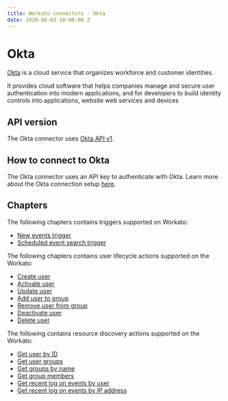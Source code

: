 ```yaml
---
title: Workato connectors - Okta
date: 2020-06-03 18:00:00 Z
---
```


# Okta
[Okta](https://www.okta.com/) is a cloud service that organizes workforce and customer identities.

It provides cloud software that helps companies manage and secure user authentication into modern applications, and for developers to build identity controls into applications, website web services and devices

## API version
The Okta connector uses [Okta API v1](https://developer.okta.com/docs/reference/api-overview/).

## How to connect to Okta
The Okta connector uses an API key to authenticate with Okta. Learn more about the Okta connection setup [here](okta/connection-setup.md).

## Chapters
The following chapters contains triggers supported on Workato:
- [New events trigger](okta/new-events-trigger.md)
- [Scheduled event search trigger](okta/scheduled-search-trigger.md)

The following chapters contains user lifecycle actions supported on the Workato:
- [Create user](okta/create-user-action.md)
- [Activate user](okta/activate-user-action.md)
- [Update user](okta/update-user-action.md)
- [Add user to group](okta/add-user-to-group-action.md)
- [Remove user from group](okta/remove-user-from-group-action.md)
- [Deactivate user](okta/deactivate-user-action.md)
- [Delete user](okta/delete-user-action.md)

The following contains resource discovery actions supported on the Workato:
- [Get user by ID](okta/get-user-by-id-action.md)
- [Get user groups](okta/get-user-groups-action.md)
- [Get groups by name](okta/get-groups-action.md)
- [Get group members](okta/get-group-members-action.md)
- [Get recent log on events by user](okta/get-recent-events-by-user-action.md)
- [Get recent log on events by IP address](okta/get-recent-events-by-ip-action.md)

